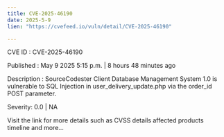 ```yaml
---
title: CVE-2025-46190
date: 2025-5-9
lien: "https://cvefeed.io/vuln/detail/CVE-2025-46190"

---
```


CVE ID : CVE-2025-46190

Published :  May 9
2025
5:15 p.m. | 8 hours
48 minutes ago

Description : SourceCodester Client Database Management System 1.0 is vulnerable to SQL Injection in user_delivery_update.php via the order_id POST parameter.

Severity: 0.0 | NA

Visit the link for more details
such as CVSS details
affected products
timeline
and more...
